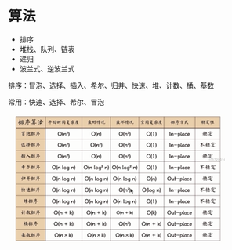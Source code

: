 
# 算法


- 排序
- 堆栈、队列、链表
- 递归
- 波兰式、逆波兰式

排序：冒泡、选择、插入、希尔、归并、快速、堆、计数、桶、基数

常用：快速、选择、希尔、冒泡

![](./img/sf.png)












